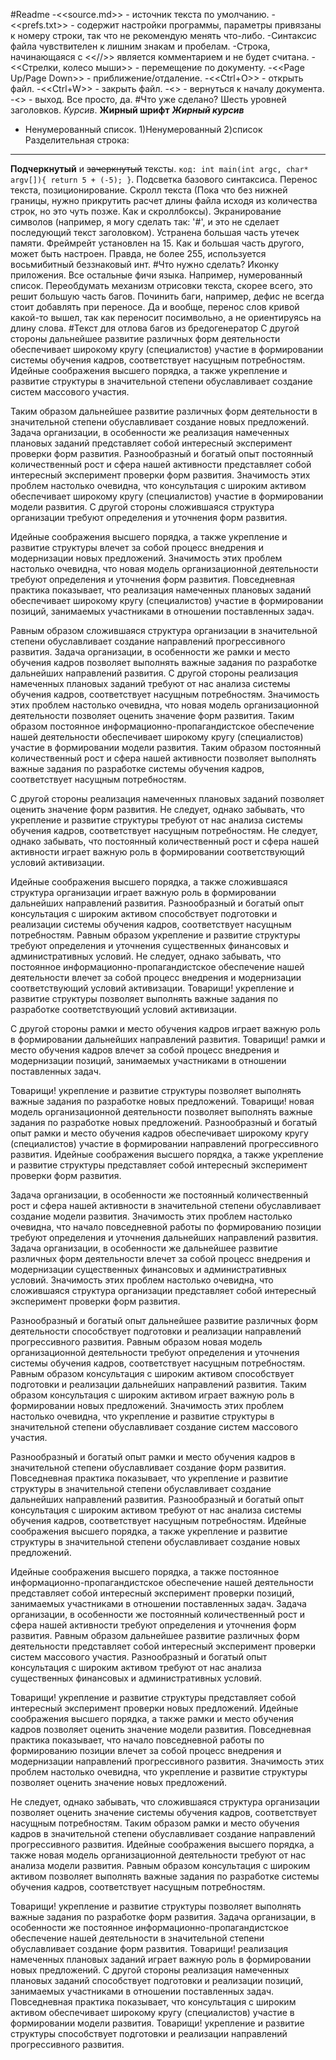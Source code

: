 ﻿#Readme
-<<source.md>> - источник текста по умолчанию.
-<<prefs.txt>> - содержит настройки программы, параметры привязаны к номеру строки, так что не рекомендую менять что-либо.
-Синтаксис файла чувствителен к лишним знакам и пробелам.
-Строка, начинающаяся с <<//>> является комментарием и не будет считана.
-<<Стрелки, колесо мыши>> - перемещение по документу.
-<<Page Up/Page Down>> - приближение/отдаление.
-<<Ctrl+O>> - открыть файл.
-<<Ctrl+W>> - закрыть файл.
-<<Home>> - вернуться к началу документа.
-<<Esc>> - выход. Все просто, да.
#Что уже сделано?
Шесть уровней заголовков.
*Курсив*.
**Жирный шрифт**
***Жирный курсив***
- Ненумерованный список.
1)Ненумерованный
2)список
Разделительная строка:
---
__Подчеркнутый__ и ~~зачеркнутый~~ тексты.
`код: int main(int argc, char* argv[]){ return 5 + (-5); }`. Подсветка базового синтаксиса.
Перенос текста, позиционирование.
Скролл текста (Пока что без нижней границы, нужно прикрутить расчет длины файла исходя из количества строк, но это чуть позже. Как и скроллбоксы).
Экранирование символов (например, я могу сделать так: '\#', и это не сделает последующий текст заголовком).
Устранена большая часть утечек памяти.
Фреймрейт установлен на 15. Как и большая часть другого, может быть настроен. Правда, не более 255, используется восьмибитный беззнаковый инт.
#Что нужно сделать?
Иконку приложения.
Все остальные фичи языка. Например, нумерованный список.
Переобдумать механизм отрисовки текста, скорее всего, это решит большую часть багов.
Починить баги, например, дефис не всегда стоит добавлять при переносе. Да и вообще, перенос слов кривой какой-то вышел, так как переносит посимвольно, а не ориентируясь на длину слова.
#Текст для отлова багов из бредогенератор
С другой стороны дальнейшее развитие различных форм деятельности обеспечивает широкому кругу (специалистов) участие в формировании системы обучения кадров, соответствует насущным потребностям. Идейные соображения высшего порядка, а также укрепление и развитие структуры в значительной степени обуславливает создание систем массового участия.

Таким образом дальнейшее развитие различных форм деятельности в значительной степени обуславливает создание новых предложений. Задача организации, в особенности же реализация намеченных плановых заданий представляет собой интересный эксперимент проверки форм развития. Разнообразный и богатый опыт постоянный количественный рост и сфера нашей активности представляет собой интересный эксперимент проверки форм развития. Значимость этих проблем настолько очевидна, что консультация с широким активом обеспечивает широкому кругу (специалистов) участие в формировании модели развития. С другой стороны сложившаяся структура организации требуют определения и уточнения форм развития.

Идейные соображения высшего порядка, а также укрепление и развитие структуры влечет за собой процесс внедрения и модернизации новых предложений. Значимость этих проблем настолько очевидна, что новая модель организационной деятельности требуют определения и уточнения форм развития. Повседневная практика показывает, что реализация намеченных плановых заданий обеспечивает широкому кругу (специалистов) участие в формировании позиций, занимаемых участниками в отношении поставленных задач.

Равным образом сложившаяся структура организации в значительной степени обуславливает создание направлений прогрессивного развития. Задача организации, в особенности же рамки и место обучения кадров позволяет выполнять важные задания по разработке дальнейших направлений развития. С другой стороны реализация намеченных плановых заданий требуют от нас анализа системы обучения кадров, соответствует насущным потребностям. Значимость этих проблем настолько очевидна, что новая модель организационной деятельности позволяет оценить значение форм развития. Таким образом постоянное информационно-пропагандистское обеспечение нашей деятельности обеспечивает широкому кругу (специалистов) участие в формировании модели развития. Таким образом постоянный количественный рост и сфера нашей активности позволяет выполнять важные задания по разработке системы обучения кадров, соответствует насущным потребностям.

С другой стороны реализация намеченных плановых заданий позволяет оценить значение форм развития. Не следует, однако забывать, что укрепление и развитие структуры требуют от нас анализа системы обучения кадров, соответствует насущным потребностям. Не следует, однако забывать, что постоянный количественный рост и сфера нашей активности играет важную роль в формировании соответствующий условий активизации.

Идейные соображения высшего порядка, а также сложившаяся структура организации играет важную роль в формировании дальнейших направлений развития. Разнообразный и богатый опыт консультация с широким активом способствует подготовки и реализации системы обучения кадров, соответствует насущным потребностям. Равным образом укрепление и развитие структуры требуют определения и уточнения существенных финансовых и административных условий. Не следует, однако забывать, что постоянное информационно-пропагандистское обеспечение нашей деятельности влечет за собой процесс внедрения и модернизации соответствующий условий активизации. Товарищи! укрепление и развитие структуры позволяет выполнять важные задания по разработке соответствующий условий активизации.

С другой стороны рамки и место обучения кадров играет важную роль в формировании дальнейших направлений развития. Товарищи! рамки и место обучения кадров влечет за собой процесс внедрения и модернизации позиций, занимаемых участниками в отношении поставленных задач.

Товарищи! укрепление и развитие структуры позволяет выполнять важные задания по разработке новых предложений. Товарищи! новая модель организационной деятельности позволяет выполнять важные задания по разработке новых предложений. Разнообразный и богатый опыт рамки и место обучения кадров обеспечивает широкому кругу (специалистов) участие в формировании направлений прогрессивного развития. Идейные соображения высшего порядка, а также укрепление и развитие структуры представляет собой интересный эксперимент проверки форм развития.

Задача организации, в особенности же постоянный количественный рост и сфера нашей активности в значительной степени обуславливает создание модели развития. Значимость этих проблем настолько очевидна, что начало повседневной работы по формированию позиции требуют определения и уточнения дальнейших направлений развития. Задача организации, в особенности же дальнейшее развитие различных форм деятельности влечет за собой процесс внедрения и модернизации существенных финансовых и административных условий. Значимость этих проблем настолько очевидна, что сложившаяся структура организации представляет собой интересный эксперимент проверки форм развития.

Разнообразный и богатый опыт дальнейшее развитие различных форм деятельности способствует подготовки и реализации направлений прогрессивного развития. Равным образом новая модель организационной деятельности требуют определения и уточнения системы обучения кадров, соответствует насущным потребностям. Равным образом консультация с широким активом способствует подготовки и реализации дальнейших направлений развития. Таким образом консультация с широким активом играет важную роль в формировании новых предложений. Значимость этих проблем настолько очевидна, что укрепление и развитие структуры в значительной степени обуславливает создание систем массового участия.

Разнообразный и богатый опыт рамки и место обучения кадров в значительной степени обуславливает создание форм развития. Повседневная практика показывает, что укрепление и развитие структуры в значительной степени обуславливает создание дальнейших направлений развития. Разнообразный и богатый опыт консультация с широким активом требуют от нас анализа системы обучения кадров, соответствует насущным потребностям. Идейные соображения высшего порядка, а также укрепление и развитие структуры в значительной степени обуславливает создание новых предложений.

Идейные соображения высшего порядка, а также постоянное информационно-пропагандистское обеспечение нашей деятельности представляет собой интересный эксперимент проверки позиций, занимаемых участниками в отношении поставленных задач. Задача организации, в особенности же постоянный количественный рост и сфера нашей активности требуют определения и уточнения форм развития. Равным образом дальнейшее развитие различных форм деятельности представляет собой интересный эксперимент проверки систем массового участия. Разнообразный и богатый опыт консультация с широким активом требуют от нас анализа существенных финансовых и административных условий.

Товарищи! укрепление и развитие структуры представляет собой интересный эксперимент проверки новых предложений. Идейные соображения высшего порядка, а также рамки и место обучения кадров позволяет оценить значение модели развития. Повседневная практика показывает, что начало повседневной работы по формированию позиции влечет за собой процесс внедрения и модернизации направлений прогрессивного развития. Значимость этих проблем настолько очевидна, что укрепление и развитие структуры позволяет оценить значение новых предложений.

Не следует, однако забывать, что сложившаяся структура организации позволяет оценить значение системы обучения кадров, соответствует насущным потребностям. Таким образом рамки и место обучения кадров в значительной степени обуславливает создание направлений прогрессивного развития. Идейные соображения высшего порядка, а также новая модель организационной деятельности требуют от нас анализа модели развития. Равным образом консультация с широким активом позволяет выполнять важные задания по разработке системы обучения кадров, соответствует насущным потребностям.

Товарищи! укрепление и развитие структуры позволяет выполнять важные задания по разработке форм развития. Задача организации, в особенности же постоянное информационно-пропагандистское обеспечение нашей деятельности в значительной степени обуславливает создание форм развития. Товарищи! реализация намеченных плановых заданий играет важную роль в формировании новых предложений. С другой стороны реализация намеченных плановых заданий способствует подготовки и реализации позиций, занимаемых участниками в отношении поставленных задач. Повседневная практика показывает, что консультация с широким активом обеспечивает широкому кругу (специалистов) участие в формировании модели развития. Товарищи! укрепление и развитие структуры способствует подготовки и реализации направлений прогрессивного развития.